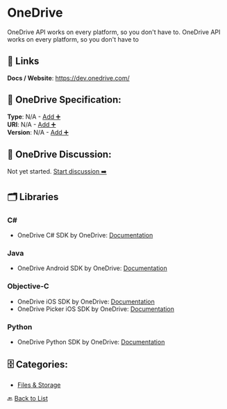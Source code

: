 # OneDrive

OneDrive API works on every platform, so you don't have to. OneDrive API works on every platform, so you don't have to

##  🔗 Links
**Docs / Website**: https://dev.onedrive.com/

## 🧬 OneDrive Specification:
**Type**: N/A - [Add ➕](https://github.com/apis-list/apis-list/edit/main/apis.yaml#L13821)  
**URI**: N/A - [Add ➕](https://github.com/apis-list/apis-list/edit/main/apis.yaml#L13821)  
**Version**: N/A - [Add ➕](https://github.com/apis-list/apis-list/edit/main/apis.yaml#L13821)

## 💬 OneDrive Discussion:
Not yet started. [Start discussion ➡️](https://github.com/apis-list/apis-list/discussions/new)

## 🗂️ Libraries
### C#
- OneDrive C# SDK by OneDrive: [Documentation](https://github.com/OneDrive/onedrive-sdk-csharp)
### Java
- OneDrive Android SDK by OneDrive: [Documentation](https://github.com/OneDrive/onedrive-sdk-android)
### Objective-C
- OneDrive iOS SDK by OneDrive: [Documentation](https://github.com/OneDrive/onedrive-sdk-ios)
- OneDrive Picker iOS SDK by OneDrive: [Documentation](https://dev.onedrive.com/sdks.htm)
### Python
- OneDrive Python SDK by OneDrive: [Documentation](https://github.com/OneDrive/onedrive-sdk-python)


## 🗄️ Categories:
- [Files & Storage](https://github.com/apis-list/apis-list#files--storage-)

🔙  [Back to List](https://github.com/apis-list/apis-list)
